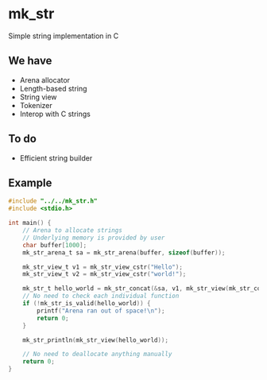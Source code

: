 # mk_str

Simple string implementation in C

## We have

- Arena allocator
- Length-based string
- String view
- Tokenizer
- Interop with C strings

## To do

- Efficient string builder

## Example

```c
#include "../../mk_str.h"
#include <stdio.h>

int main() {
    // Arena to allocate strings
    // Underlying memory is provided by user
    char buffer[1000];
    mk_str_arena_t sa = mk_str_arena(buffer, sizeof(buffer));

    mk_str_view_t v1 = mk_str_view_cstr("Hello");
    mk_str_view_t v2 = mk_str_view_cstr("world!");

    mk_str_t hello_world = mk_str_concat(&sa, v1, mk_str_view(mk_str_concat(&sa, mk_str_view_cstr(" "), v2)));
    // No need to check each individual function
    if (!mk_str_is_valid(hello_world)) {
        printf("Arena ran out of space!\n");
        return 0;
    }

    mk_str_println(mk_str_view(hello_world));

    // No need to deallocate anything manually
    return 0;
}
```